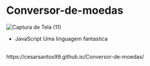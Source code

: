# Conversor-de-moedas

![Captura de Tela (11)](https://user-images.githubusercontent.com/100521839/199123799-880352e0-ddaf-4f32-8b43-e67b370ce6ff.png)

* JavaScript
Uma linguagem fantastica 
<br>
https://cesarsantos99.github.io/Conversor-de-moedas/
